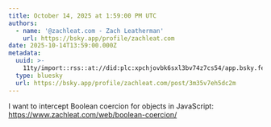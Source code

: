 ```yaml
---
title: October 14, 2025 at 1:59:00 PM UTC
authors:
  - name: '@zachleat.com - Zach Leatherman'
    url: https://bsky.app/profile/zachleat.com
date: 2025-10-14T13:59:00.000Z
metadata:
  uuid: >-
    11ty/import::rss::at://did:plc:xpchjovbk6sxl3bv74z7cs54/app.bsky.feed.post/3m35v7eh5dc2m
  type: bluesky
  url: https://bsky.app/profile/zachleat.com/post/3m35v7eh5dc2m
---
```

I want to intercept Boolean coercion for objects in JavaScript: https://www.zachleat.com/web/boolean-coercion/
